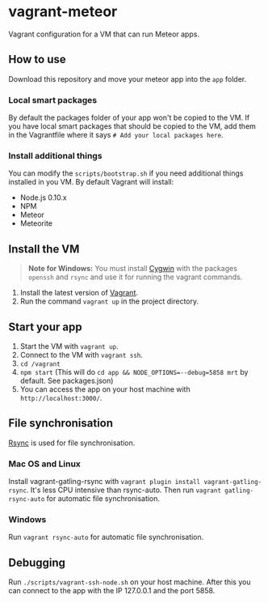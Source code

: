 vagrant-meteor
==============

Vagrant configuration for a VM that can run Meteor apps.

## How to use

Download this repository and move your meteor app into the `app` folder.

### Local smart packages

By default the packages folder of your app won't be copied to the VM.
If you have local smart packages that should be copied to the VM, add them in the Vagrantfile where it says
`# Add your local packages here`.

### Install additional things

You can modify the `scripts/bootstrap.sh` if you need additional things installed in you VM.
By default Vagrant will install:

* Node.js 0.10.x
* NPM
* Meteor
* Meteorite

## Install the VM

> __Note for Windows:__ You must install [Cygwin](http://www.cygwin.com/install.html)
> with the packages `openssh` and `rsync` and use it for running the vagrant commands.

1. Install the latest version of [Vagrant](http://www.vagrantup.com/downloads.html).
2. Run the command `vagrant up` in the project directory.

## Start your app

1. Start the VM with `vagrant up`.
2. Connect to the VM with `vagrant ssh`.
3. `cd /vagrant`
4. `npm start` (This will do `cd app && NODE_OPTIONS=--debug=5858 mrt` by default. See packages.json)
5. You can access the app on your host machine with `http://localhost:3000/`.

## File synchronisation

[Rsync](http://docs.vagrantup.com/v2/synced-folders/rsync.html) is used for file synchronisation.

### Mac OS and Linux

Install vagrant-gatling-rsync with `vagrant plugin install vagrant-gatling-rsync`.
It's less CPU intensive than rsync-auto.
Then run `vagrant gatling-rsync-auto` for automatic file synchronisation.

### Windows

Run `vagrant rsync-auto` for automatic file synchronisation.

## Debugging

Run `./scripts/vagrant-ssh-node.sh` on your host machine.
After this you can connect to the app with the IP 127.0.0.1 and the port 5858.
